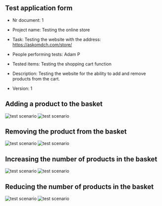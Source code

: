 ## Test application form

- Nr document:                         1

- Project name:                       Testing the online store
- Task:                                Testing the website with the address: https://askomdch.com/store/                      
- People performing tests:             Adam P

- Tested items:                        Testing the shopping cart function
- Description:                         Testing the website for the ability to add and remove products from the cart.
- Version: 1


## Adding a product to the basket 
![test scenario](https://github.com/ios1111-creator/PORTFOLIO/assets/65659662/fac1e3a9-c34a-47e8-84fe-b87ef6ea24fb)
![test scenario](https://github.com/ios1111-creator/PORTFOLIO/assets/65659662/1c74526a-bd9a-46e8-81a7-82f792985f07)

## Removing the product from the basket  
![test scenario](https://github.com/ios1111-creator/PORTFOLIO/assets/65659662/04e050f6-325d-4237-9ec6-0fbdb6e097bb)
![test scenario](https://github.com/ios1111-creator/PORTFOLIO/assets/65659662/fdc15a1a-5a49-4fbb-8dab-b3935d1100c1)

## Increasing the number of products in the basket 
![test scenario](https://github.com/ios1111-creator/PORTFOLIO/assets/65659662/a52da24a-b293-4e7b-a089-f3764e9b308a)
![test scenario](https://github.com/ios1111-creator/PORTFOLIO/assets/65659662/94b65fb8-40a5-4b08-ab1b-92f8071ad338)

## Reducing the number of products in the basket 	
![test scenario](https://github.com/ios1111-creator/PORTFOLIO/assets/65659662/e2bc21d3-dd1f-4762-94a1-586ba110d173)
![test scenario](https://github.com/ios1111-creator/PORTFOLIO/assets/65659662/ef6673c5-7a93-4c0d-bdc3-6d903090a026)
